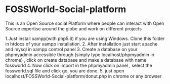 # FOSSWorld-Social-platform
This is an Open Source social Platform where people can interact with Open Source expertise around the globe and work on different projects

1.Just install xampp(with php5.6) if you are using Windows. Clone this folder in htdocs of your xampp installation.
2. After installation just start apache and mysql in xampp control panel
3. Create a database on your phpmyadmin accessible through (simply type localhost/phpmyadmin in chrome) , click on create database
 and make a database with name fossworld
4. Now click on import in the phpmyadmin panel , select the fossworld.sql file and click go, you are done.
5. just open localhost/FOSSWorld-Social-platform/donut.php in chrome or any browser 

